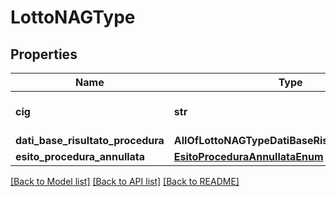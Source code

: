 # LottoNAGType

## Properties
Name | Type | Description | Notes
------------ | ------------- | ------------- | -------------
**cig** | **str** | codice identificativo lotto | 
**dati_base_risultato_procedura** | **AllOfLottoNAGTypeDatiBaseRisultatoProcedura** |  | [optional] 
**esito_procedura_annullata** | [**EsitoProceduraAnnullataEnum**](EsitoProceduraAnnullataEnum.md) |  | [optional] 

[[Back to Model list]](../README.md#documentation-for-models) [[Back to API list]](../README.md#documentation-for-api-endpoints) [[Back to README]](../README.md)

